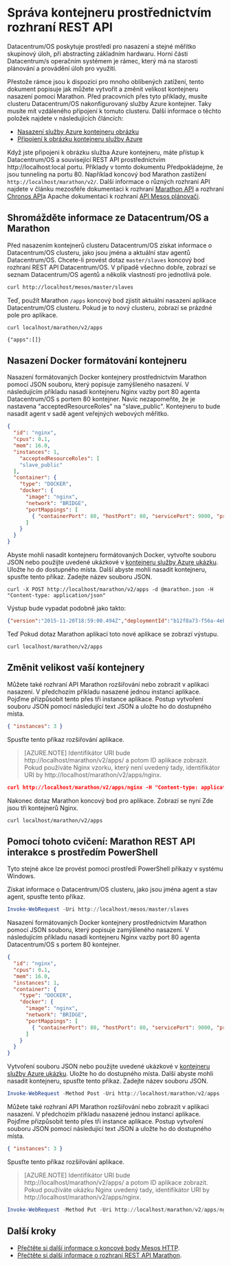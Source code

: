 <properties
   pageTitle="Azure Správa kontejneru kontejneru služby prostřednictvím rozhraní REST API | Microsoft Azure"
   description="Nasazení kontejnery clusteru Mesos kontejneru služby Azure pomocí rozhraní REST API Marathon."
   services="container-service"
   documentationCenter=""
   authors="neilpeterson"
   manager="timlt"
   editor=""
   tags="acs, azure-container-service"
   keywords="Docker, kontejnerů, Micro služby, Mesos, Azure"/>

<tags
   ms.service="container-service"
   ms.devlang="na"
   ms.topic="get-started-article"
   ms.tgt_pltfrm="na"
   ms.workload="na"
   ms.date="09/13/2016"
   ms.author="timlt"/>

# <a name="container-management-through-the-rest-api"></a>Správa kontejneru prostřednictvím rozhraní REST API

Datacentrum/OS poskytuje prostředí pro nasazení a stejné měřítko skupinový úloh, při abstracting základním hardwaru. Horní části Datacentrum/s operačním systémem je rámec, který má na starosti plánování a provádění úloh pro využití.

Přestože rámce jsou k dispozici pro mnoho oblíbených zatížení, tento dokument popisuje jak můžete vytvořit a změnit velikost kontejneru nasazení pomocí Marathon. Před pracovních přes tyto příklady, musíte clusteru Datacentrum/OS nakonfigurovaný služby Azure kontejner. Taky musíte mít vzdáleného připojení k tomuto clusteru. Další informace o těchto položek najdete v následujících článcích:

- [Nasazení služby Azure kontejneru obrázku](container-service-deployment.md)
- [Připojení k obrázku kontejneru služby Azure](container-service-connect.md)

Když jste připojeni k obrázku služba Azure kontejneru, máte přístup k Datacentrum/OS a související REST API prostřednictvím http://localhost:local portu. Příklady v tomto dokumentu Předpokládejme, že jsou tunneling na portu 80. Například koncový bod Marathon zastižení `http://localhost/marathon/v2/`. Další informace o různých rozhraní API najdete v článku mezosféře dokumentaci k rozhraní [Marathon API](https://mesosphere.github.io/marathon/docs/rest-api.html) a rozhraní [Chronos API](https://mesos.github.io/chronos/docs/api.html)a Apache dokumentaci k rozhraní [API Mesos plánovači](http://mesos.apache.org/documentation/latest/scheduler-http-api/).

## <a name="gather-information-from-dcos-and-marathon"></a>Shromážděte informace ze Datacentrum/OS a Marathon

Před nasazením kontejnerů clusteru Datacentrum/OS získat informace o Datacentrum/OS clusteru, jako jsou jména a aktuální stav agentů Datacentrum/OS. Chcete-li provést dotaz `master/slaves` koncový bod rozhraní REST API Datacentrum/OS. V případě všechno dobře, zobrazí se seznam Datacentrum/OS agentů a několik vlastností pro jednotlivá pole.

```bash
curl http://localhost/mesos/master/slaves
```

Teď, použít Marathon `/apps` koncový bod zjistit aktuální nasazení aplikace Datacentrum/OS clusteru. Pokud je to nový clusteru, zobrazí se prázdné pole pro aplikace.

```
curl localhost/marathon/v2/apps

{"apps":[]}
```

## <a name="deploy-a-docker-formatted-container"></a>Nasazení Docker formátování kontejneru

Nasazení formátovaných Docker kontejnery prostřednictvím Marathon pomocí JSON souboru, který popisuje zamýšleného nasazení. V následujícím příkladu nasadí kontejneru Nginx vazby port 80 agenta Datacentrum/OS s portem 80 kontejner. Navíc nezapomeňte, že je nastavena "acceptedResourceRoles" na "slave_public". Kontejneru to bude nasadit agent v sadě agent veřejných webových měřítko.

```json
{
  "id": "nginx",
  "cpus": 0.1,
  "mem": 16.0,
  "instances": 1,
    "acceptedResourceRoles": [
    "slave_public"
  ],
  "container": {
    "type": "DOCKER",
    "docker": {
      "image": "nginx",
      "network": "BRIDGE",
      "portMappings": [
        { "containerPort": 80, "hostPort": 80, "servicePort": 9000, "protocol": "tcp" }
      ]
    }
  }
}
```

Abyste mohli nasadit kontejneru formátovaných Docker, vytvořte souboru JSON nebo použijte uvedené ukázkové v [kontejneru služby Azure ukázku](https://raw.githubusercontent.com/rgardler/AzureDevTestDeploy/master/marathon/marathon.json). Uložte ho do dostupného místa. Další abyste mohli nasadit kontejneru, spusťte tento příkaz. Zadejte název souboru JSON.

```
curl -X POST http://localhost/marathon/v2/apps -d @marathon.json -H "Content-type: application/json"
```

Výstup bude vypadat podobně jako takto:

```json
{"version":"2015-11-20T18:59:00.494Z","deploymentId":"b12f8a73-f56a-4eb1-9375-4ac026d6cdec"}
```

Teď Pokud dotaz Marathon aplikací toto nové aplikace se zobrazí výstupu.

```
curl localhost/marathon/v2/apps
```

## <a name="scale-your-containers"></a>Změnit velikost vaší kontejnery

Můžete také rozhraní API Marathon rozšiřování nebo zobrazit v aplikaci nasazení. V předchozím příkladu nasazené jednou instancí aplikace. Pojďme přizpůsobit tento přes tři instance aplikace. Postup vytvoření souboru JSON pomocí následující text JSON a uložte ho do dostupného místa.

```json
{ "instances": 3 }
```

Spusťte tento příkaz rozšiřování aplikace.

>[AZURE.NOTE] Identifikátor URI bude http://localhost/marathon/v2/apps/ a potom ID aplikace zobrazit. Pokud používáte Nginx vzorku, který není uvedený tady, identifikátor URI by http://localhost/marathon/v2/apps/nginx.

```json
curl http://localhost/marathon/v2/apps/nginx -H "Content-type: application/json" -X PUT -d @scale.json
```

Nakonec dotaz Marathon koncový bod pro aplikace. Zobrazí se nyní Zde jsou tři kontejnerů Nginx.

```
curl localhost/marathon/v2/apps
```

## <a name="use-powershell-for-this-exercise-marathon-rest-api-interaction-with-powershell"></a>Pomocí tohoto cvičení: Marathon REST API interakce s prostředím PowerShell

Tyto stejné akce lze provést pomocí prostředí PowerShell příkazy v systému Windows.

Získat informace o Datacentrum/OS clusteru, jako jsou jména agent a stav agent, spusťte tento příkaz.

```powershell
Invoke-WebRequest -Uri http://localhost/mesos/master/slaves
```

Nasazení formátovaných Docker kontejnery prostřednictvím Marathon pomocí JSON souboru, který popisuje zamýšleného nasazení. V následujícím příkladu nasadí kontejneru Nginx vazby port 80 agenta Datacentrum/OS s portem 80 kontejner.

```json
{
  "id": "nginx",
  "cpus": 0.1,
  "mem": 16.0,
  "instances": 1,
  "container": {
    "type": "DOCKER",
    "docker": {
      "image": "nginx",
      "network": "BRIDGE",
      "portMappings": [
        { "containerPort": 80, "hostPort": 80, "servicePort": 9000, "protocol": "tcp" }
      ]
    }
  }
}
```

Vytvoření souboru JSON nebo použijte uvedené ukázkové v [kontejneru služby Azure ukázku](https://raw.githubusercontent.com/rgardler/AzureDevTestDeploy/master/marathon/marathon.json). Uložte ho do dostupného místa. Další abyste mohli nasadit kontejneru, spusťte tento příkaz. Zadejte název souboru JSON.

```powershell
Invoke-WebRequest -Method Post -Uri http://localhost/marathon/v2/apps -ContentType application/json -InFile 'c:\marathon.json'
```

Můžete také rozhraní API Marathon rozšiřování nebo zobrazit v aplikaci nasazení. V předchozím příkladu nasazené jednou instancí aplikace. Pojďme přizpůsobit tento přes tři instance aplikace. Postup vytvoření souboru JSON pomocí následující text JSON a uložte ho do dostupného místa.

```json
{ "instances": 3 }
```

Spusťte tento příkaz rozšiřování aplikace.

> [AZURE.NOTE] Identifikátor URI bude http://localhost/marathon/v2/apps/ a potom ID aplikace zobrazit. Pokud používáte ukázku Nginx uvedený tady, identifikátor URI by http://localhost/marathon/v2/apps/nginx.

```powershell
Invoke-WebRequest -Method Put -Uri http://localhost/marathon/v2/apps/nginx -ContentType application/json -InFile 'c:\scale.json'
```

## <a name="next-steps"></a>Další kroky

- [Přečtěte si další informace o koncové body Mesos HTTP]( http://mesos.apache.org/documentation/latest/endpoints/).
- [Přečtěte si další informace o rozhraní REST API Marathon]( https://mesosphere.github.io/marathon/docs/rest-api.html).
